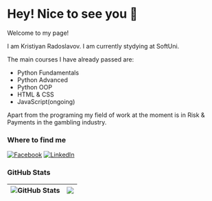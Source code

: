 <h1>Hey! Nice to see you 👋</h1>

Welcome to my page!

I am Kristiyan Radoslavov. I am currently stydying at SoftUni.

The main courses I have already passed are:

<ul>
    <li>Python Fundamentals</li>
    <li>Python Advanced</li>
    <li>Python OOP</li>
    <li>HTML & CSS</li>
    <li> JavaScript(ongoing)</li>
</ul>

Apart from the programing my field of work at the moment is in Risk & Payments in the gambling industry.

### Where to find me
[![Facebook](https://img.shields.io/badge/-Facebook-00B2FF?style=flat-square&logo=Facebook&logoColor=white)](https://www.facebook.com/kristiqn.radoslavov/)
[![LinkedIn](https://img.shields.io/badge/-LinkedIn-0e76a8?style=flat-square&logo=Linkedin&logoColor=white)](https://www.linkedin.com/in/kristiyan-radoslavov/)


### GitHub Stats
| <img align="center" src="https://github-readme-stats.vercel.app/api?username=kristiyanradoslavov&count_private=true&show_icons=true&include_all_commits=true&hide_border=true&hide=contribs" alt="GitHub Stats" /> | <img align="center" src="https://github-readme-stats.vercel.app/api/top-langs/?username=kristiyanradoslavov&layout=compact&hide_border=true" /> |
| ------------- | ------------- |
